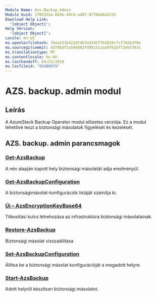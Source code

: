 ```yaml
---
Module Name: Azs.Backup.Admin
Module Guid: 1785332a-6b5b-49c9-ad07-8f7bbd8a5233
Download Help Link:
  '[object Object]': 
Help Version:
  '[object Object]': 
Locale: en-US
ms.openlocfilehash: 76ea151b421df4b7e4345f7b3819cfcf78db3f0e
ms.sourcegitcommit: 43f4bdf2a59dd82fd881512aa9761bf72eb5703c
ms.translationtype: MT
ms.contentlocale: hu-HU
ms.lasthandoff: 04/23/2019
ms.locfileid: "93489979"
---
```

# AZS. backup. admin modul
## Leírás
A AzureStack Backup Operator modul előzetes verziója.  Ez a modul lehetővé teszi a biztonsági másolatok figyelését és kezelését.

## AZS. backup. admin parancsmagok
### [Get-AzsBackup](Get-AzsBackup.md)
A név alapján kapott hely biztonsági másolatát adja eredményül.

### [Get-AzsBackupConfiguration](Get-AzsBackupConfiguration.md)
A biztonságimásolat-konfigurációk listáját számítja ki.

### [Új – AzsEncryptionKeyBase64](New-AzsEncryptionKeyBase64.md)
Titkosítási kulcs létrehozása az infrastruktúra biztonsági másolatainak.

### [Restore-AzsBackup](Restore-AzsBackup.md)
Biztonsági másolat visszaállítása

### [Set-AzsBackupConfiguration](Set-AzsBackupConfiguration.md)
Állítsa be a biztonsági másolat konfigurációját a megadott helyre.

### [Start-AzsBackup](Start-AzsBackup.md)
Adott helyről készítsen biztonsági másolatot.

